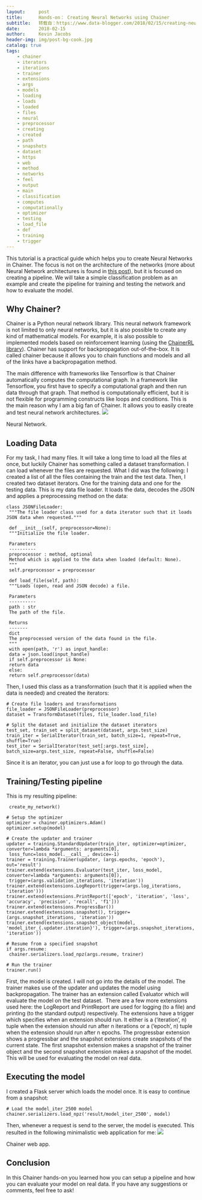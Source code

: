 ```yaml
---
layout:     post
title:      Hands-on： Creating Neural Networks using Chainer
subtitle:   转载自：https://www.data-blogger.com/2018/02/15/creating-neural-networks-chainer/
date:       2018-02-15
author:     Kevin Jacobs
header-img: img/post-bg-cook.jpg
catalog: true
tags:
    - chainer
    - iterators
    - iterations
    - trainer
    - extensions
    - args
    - models
    - loading
    - loads
    - loaded
    - files
    - neural
    - preprocessor
    - creating
    - created
    - path
    - snapshots
    - dataset
    - https
    - web
    - method
    - networks
    - feel
    - output
    - main
    - classification
    - computes
    - computationally
    - optimizer
    - testing
    - load_file
    - def
    - training
    - trigger
---
```


This tutorial is a practical guide which helps you to create Neural Networks in Chainer. The focus is not on the architecture of the networks (more about Neural Network architectures is found in [this post](https://www.data-blogger.com/2017/02/26/artificial-neural-nets-a-gentle-introduction)), but it is focused on creating a pipeline. We will take a simple classification problem as an example and create the pipeline for training and testing the network and how to evaluate the model.



## Why Chainer?

Chainer is a Python neural network library. This neural network framework is not limited to only neural networks, but it is also possible to create any kind of mathematical models. For example, it is also possible to implemented models based on reinforcement learning (using the [ChainerRL library](https://github.com/chainer/chainerrl)). Chainer has support for backpropagation out-of-the-box. It is called chainer because it allows you to chain functions and models and all of the links have a backpropagation method.

The main difference with frameworks like Tensorflow is that Chainer automatically computes the computational graph. In a framework like Tensorflow, you first have to specify a computational graph and then run data through that graph. That method is computationally efficient, but it is not flexible for programming constructs like loops and conditions. This is the main reason why I am a big fan of Chainer. It allows you to easily create and test neural network architectures.
![](https://www.data-blogger.com/wp-content/uploads/2018/02/nn.png)


Neural Network.

## Loading Data

For my task, I had many files. It will take a long time to load all the files at once, but luckily Chainer has something called a dataset transformation. I can load whenever the files are requested. What I did was the following: I created a list of all the files containing the train and the test data. Then, I created two dataset iterators. One for the training data and one for the testing data. This is my data file loader. It loads the data, decodes the JSON and applies a preprocessing method on the data:

```
class JSONFileLoader:
 """The file loader class used for a data iterator such that it loads JSON data when requested."""

 def __init__(self, preprocessor=None):
 """Initialize the file loader.

 Parameters
 ----------
 preprocessor : method, optional
 Method which is applied to the data when loaded (default: None).
 """
 self.preprocessor = preprocessor

 def load_file(self, path):
 """Loads (open, read and JSON decode) a file.

 Parameters
 ----------
 path : str
 The path of the file.

 Returns
 -------
 dict
 The preprocessed version of the data found in the file.
 """
 with open(path, 'r') as input_handle:
 data = json.load(input_handle)
 if self.preprocessor is None:
 return data
 else:
 return self.preprocessor(data)
```

Then, I used this class as a transformation (such that it is applied when the data is needed) and created the iterators:

```
# Create file loaders and transformations
file_loader = JSONFileLoader(preprocessor)
dataset = TransformDataset(files, file_loader.load_file)

# Split the dataset and initialize the dataset iterators
test_set, train_set = split_dataset(dataset, args.test_size)
train_iter = SerialIterator(train_set, batch_size=1, repeat=True, shuffle=True)
test_iter = SerialIterator(test_set[:args.test_size], batch_size=args.test_size, repeat=False, shuffle=False)
```

Since it is an iterator, you can just use a for loop to go through the data.

 

## Training/Testing pipeline

This is my resulting pipeline:

```
 create_my_network()

# Setup the optimizer
optimizer = chainer.optimizers.Adam()
optimizer.setup(model)

# Create the updater and trainer
updater = training.StandardUpdater(train_iter, optimizer=optimizer, converter=lambda *arguments: arguments[0],
 loss_func=loss_model.__call__, device=-1)
trainer = training.Trainer(updater, (args.epochs, 'epoch'), out='result')
trainer.extend(extensions.Evaluator(test_iter, loss_model, converter=lambda *arguments: arguments[0]),
 trigger=(args.validation_iterations, 'iteration'))
trainer.extend(extensions.LogReport(trigger=(args.log_iterations, 'iteration')))
trainer.extend(extensions.PrintReport(['epoch', 'iteration', 'loss', 'accuracy', 'precision', 'recall', 'f1']))
trainer.extend(extensions.ProgressBar())
trainer.extend(extensions.snapshot(), trigger=(args.snapshot_iterations, 'iteration'))
trainer.extend(extensions.snapshot_object(model, 'model_iter_{.updater.iteration}'), trigger=(args.snapshot_iterations, 'iteration'))

# Resume from a specified snapshot
if args.resume:
 chainer.serializers.load_npz(args.resume, trainer)

# Run the trainer
trainer.run()
```

First, the model is created. I will not go into the details of the model. The trainer makes use of the updater and updates the model using backpropagation. The trainer has an extension called Evaluator which will evaluate the model on the test dataset.  There are a few more extensions used here: the LogReport and PrintReport are used for logging (to a file) and printing (to the standard output) respectively. The extensions have a trigger which specifies when an extension should run. It either is a (‘iteration’, n) tuple when the extension should run after n iterations or a (‘epoch’, n) tuple when the extension should run after n epochs. The progressbar extension shows a progressbar and the snapshot extensions create snapshots of the current state. The first snapshot extension makes a snapshot of the trainer object and the second snapshot extension makes a snapshot of the model. This will be used for evaluating the model on real data.

## Executing the model

I created a Flask server which loads the model once. It is easy to continue from a snapshot:

```
# Load the model_iter_2500 model
chainer.serializers.load_npz('result/model_iter_2500', model)
```

Then, whenever a request is send to the server, the model is executed. This resulted in the following minimalistic web application for me:
![](https://www.data-blogger.com/wp-content/uploads/2018/02/webapp-768x362.png)


Chainer web app.

## Conclusion

In this Chainer hands-on you learned how you can setup a pipeline and how you can evaluate your model on real data. If you have any suggestions or comments, feel free to ask!

 
